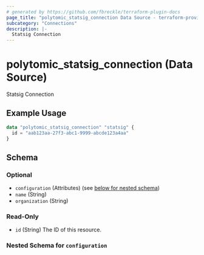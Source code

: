 ```yaml
---
# generated by https://github.com/fbreckle/terraform-plugin-docs
page_title: "polytomic_statsig_connection Data Source - terraform-provider-polytomic"
subcategory: "Connections"
description: |-
  Statsig Connection
---
```


# polytomic_statsig_connection (Data Source)

Statsig Connection

## Example Usage

```terraform
data "polytomic_statsig_connection" "statsig" {
  id = "aab123aa-27f3-abc1-9999-abcde123a4aa"
}
```

<!-- schema generated by tfplugindocs -->
## Schema

### Optional

- `configuration` (Attributes) (see [below for nested schema](#nestedatt--configuration))
- `name` (String)
- `organization` (String)

### Read-Only

- `id` (String) The ID of this resource.

<a id="nestedatt--configuration"></a>
### Nested Schema for `configuration`


